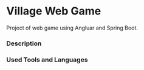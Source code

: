 # Village Web Game

Project of web game using Angluar and Spring Boot.

### Description


### Used Tools and Languages
